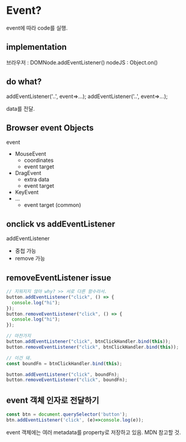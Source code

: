 
# Event?

event에 따라 code를 실행.

## implementation

브라우저 : DOMNode.addEventListener()
nodeJS : Object.on()

## do what?

addEventListener('..', event=>...);
addEventListener('..', event=>...);

data를 전달.

## Browser event Objects

event
  - MouseEvent
    - coordinates
    - event target
  - DragEvent
    - extra data
    - event target
  - KeyEvent
  - ...
    - event target (common)

## onclick vs addEventListener

addEventListener
- 중첩 가능
- remove 가능

## removeEventListener issue

```js
// 지워지지 않아 why? >> 서로 다른 함수라서.
button.addEventListener("click", () => {
  console.log("hi");
});
button.removeEventListener("click", () => {
  console.log("hi");
});

// 마찬가지
button.addEventListener("click", btnClickHandler.bind(this));
button.removeEventListener("click", btnClickHandler.bind(this));

// 이건 돼.
const boundFn = btnClickHandler.bind(this);

button.addEventListener("click", boundFn);
button.removeEventListener("click", boundFn);
```

## event 객체 인자로 전달하기

```js
const btn = document.querySelector('button');
btn.addEventListener('click', (e)=>console.log(e));
```

event 객체에는 여러 metadata를 property로 저장하고 있음.
MDN 참고할 것.

